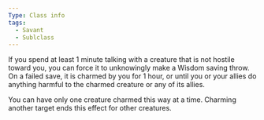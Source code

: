 ```yaml
---
Type: Class info
tags:
  - Savant
  - Sublclass
---
```

If you spend at least 1 minute talking with a creature that is not hostile toward you, you can force it to unknowingly make a Wisdom saving throw. On a failed save, it is charmed by you for 1 hour, or until you or your allies do anything harmful to the charmed creature or any of its allies.

You can have only one creature charmed this way at a time. Charming another target ends this effect for other creatures.